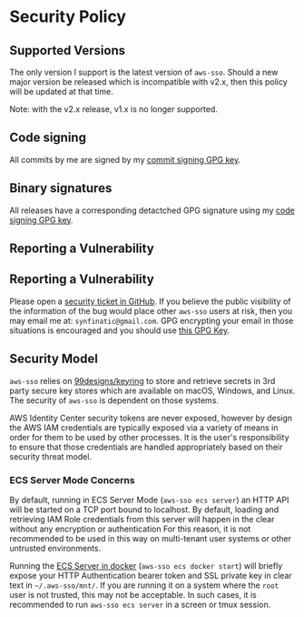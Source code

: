 # Security Policy

## Supported Versions

The only version I support is the latest version of `aws-sso`.  Should a new
major version be released which is incompatible with v2.x, then this policy
will be updated at that time.

Note: with the v2.x release, v1.x is no longer supported.

## Code signing

All commits by me are signed by my [commit signing GPG key](/docs/commit-sign-key.asc.md).

## Binary signatures

All releases have a corresponding detactched GPG signature using my [code signing GPG key](/docs/code-sign-key.asc.md).

## Reporting a Vulnerability

## Reporting a Vulnerability

Please open a [security ticket in GitHub](
https://github.com/synfinatic/aws-sso-cli/issues/new?assignees=&labels=security&projects=&template=bug_report.md&title=).
If you believe the public visibility of the information of the bug would
place other `aws-sso` users at risk, then you may email me at:
`synfinatic@gmail.com`.  GPG encrypting your email in those situations is
encouraged and you should use [this GPG Key](/docs/commit-sign-key.asc.md).

## Security Model

`aws-sso` relies on [99designs/keyring](https://github.com/99designs/keyring)
to store and retrieve secrets in 3rd party secure key stores which are
available on macOS, Windows, and Linux.  The security of `aws-sso` is
dependent on those systems.

AWS Identity Center security tokens are never exposed, however by design
the AWS IAM credentials are typically exposed via a variety of means in order
for them to be used by other processes.  It is the user's responsibility to
ensure that those credentials are handled appropriately based on their
security threat model.

### ECS Server Mode Concerns

By default, running in ECS Server Mode (`aws-sso ecs server`) an HTTP API will be
started on a TCP port bound to localhost.  By default, loading and retrieving
IAM Role credentials from this server will happen in the clear without
any encryption or authentication  For this reason, it is not recommended
to be used in this way on multi-tenant user systems or other untrusted environments.

Running the [ECS Server in docker](ecs-server.md#running-the-ecs-server-in-the-background)
(`aws-sso ecs docker start`) will briefly expose your HTTP Authentication bearer token and
SSL private key in clear text in `~/.aws-sso/mnt/`.  If you are running it on a system
where the `root` user is not trusted, this may not be acceptable.  In such cases, it
is recommended to run `aws-sso ecs server` in a screen or tmux session.
